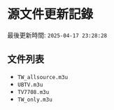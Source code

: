# 源文件更新記錄

最後更新時間: `2025-04-17 23:28:28`

## 文件列表
- `TW_allsource.m3u`
- `UBTV.m3u`
- `TV7708.m3u`
- `TW_only.m3u`
